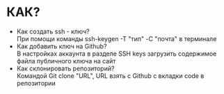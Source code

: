 # КАК?

- Как создать ssh - ключ?\
    При помощи команды ssh-keygen -T "тип" -C "почта" в терминале
- Как добавить ключ на Github?\
    В настройках аккаунта в разделе SSH keys загрузить содержимое файла публичного ключа на сайт
- Как склонировать репозиторий?\
    Командой Git clone "URL", URL взять с Github с вклaдки code в репозитории